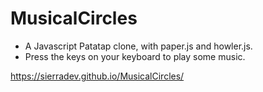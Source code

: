 # MusicalCircles
* A Javascript Patatap clone, with paper.js and howler.js.
* Press the keys on your keyboard to play some music.

https://sierradev.github.io/MusicalCircles/
